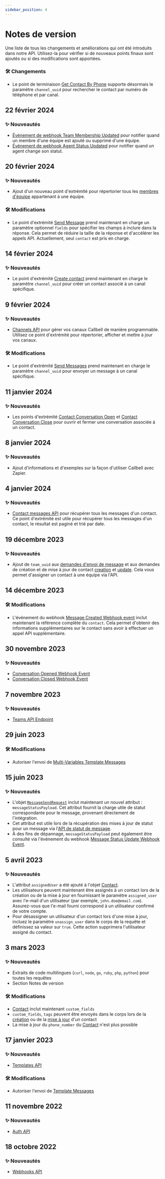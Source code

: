 ```yaml
---
sidebar_position: 4
---
```


# Notes de version

Une liste de tous les changements et améliorations qui ont été introduits dans notre API. Utilisez-la pour vérifier si de nouveaux points finaux sont ajoutés ou si des modifications sont apportées.

### 🛠️ Changements

- Le point de terminaison [Get Contact By Phone](/api/reference/contacts_api/get_contact_by_phone) supporte désormais le paramètre `channel_uuid` pour rechercher le contact par numéro de téléphone et par canal.

## 22 février 2024

### ✨ Nouveautés

- [Événement de webhook Team Membership Updated](/api/reference/webhooks/team_events/team_membership_updated) pour notifier quand un membre d'une équipe est ajouté ou supprimé d'une équipe.
- [Événement de webhook Agent Status Updated](/api/reference/webhooks/agent_events/agent_status_updated) pour notifier quand un agent change son statut.

## 20 février 2024

### ✨ Nouveautés

- Ajout d'un nouveau point d'extrémité pour répertorier tous les [membres d'équipe](/api/reference/teams_api/get_team_members) appartenant à une équipe.

### 🛠️ Modifications

- Le point d'extrémité [Send Message](/api/reference/messages_api/post_send_messages) prend maintenant en charge un paramètre optionnel `fields` pour spécifier les champs à inclure dans la réponse. Cela permet de réduire la taille de la réponse et d'accélérer les appels API. Actuellement, seul `contact` est pris en charge.

## 14 février 2024

### ✨ Nouveautés

- Le point d'extrémité [Create contact](/api/reference/contacts_api/post_contacts) prend maintenant en charge le paramètre `channel_uuid` pour créer un contact associé à un canal spécifique.

## 9 février 2024

### ✨ Nouveautés

- [Channels API](/api/reference/channels_api/introduction) pour gérer vos canaux Callbell de manière programmable. Utilisez ce point d'extrémité pour répertorier, afficher et mettre à jour vos canaux.

### 🛠️ Modifications

- Le point d'extrémité [Send Messages](/api/reference/messages_api/post_send_messages) prend maintenant en charge le paramètre `channel_uuid` pour envoyer un message à un canal spécifique.

## 11 janvier 2024

### ✨ Nouveautés

- Les points d'extrémité [Contact Conversation Open](/api/reference/contacts_api/post_contact_conversation_open) et [Contact Conversation Close](/api/reference/contacts_api/post_contact_conversation_close) pour ouvrir et fermer une conversation associée à un contact.

## 8 janvier 2024

### ✨ Nouveautés

- Ajout d'informations et d'exemples sur la façon d'utiliser Callbell avec Zapier.

## 4 janvier 2024

### ✨ Nouveautés

- [Contact messages API](/api/reference/contacts_api/get_contact_messages) pour récupérer tous les messages d'un contact. Ce point d'extrémité est utile pour récupérer tous les messages d'un contact, le résultat est paginé et trié par date.

## 19 décembre 2023

### ✨ Nouveautés

- Ajout de `team_uuid` aux [demandes d'envoi de message](/api/reference/messages_api/post_send_messages) et aux demandes de création et de mise à jour de contact [creation](/api/reference/contacts_api/post_contacts) et [update](/api/reference/contacts_api/patch_contacts). Cela vous permet d'assigner un contact à une équipe via l'API.

## 14 décembre 2023

### 🛠️ Modifications

- L'événement du webhook [Message Created Webhook event](/api/reference/webhooks/message_events/message_created) inclut maintenant la référence complète du `contact`. Cela permet d'obtenir des informations supplémentaires sur le contact sans avoir à effectuer un appel API supplémentaire.

## 30 novembre 2023

### ✨ Nouveautés

- [Conversation Opened Webhook Event](/api/reference/webhooks/conversation_events/conversation_opened)
- [Conversation Closed Webhook Event](/api/reference/webhooks/conversation_events/conversation_closed)

## 7 novembre 2023

### ✨ Nouveautés

- [Teams API Endpoint](/api/reference/teams_api/introduction)

## 29 juin 2023

### 🛠️ Modifications

- Autoriser l'envoi de [Multi-Variables Template Messages](/api/reference/messages_api/post_send_messages#send-multi-variables-template-messages)

## 15 juin 2023

### ✨ Nouveautés

- L'objet [`MessageSendRequest`](/api/reference/object_types/message_send_request) inclut maintenant un nouvel attribut : `messageStatusPayload`. Cet attribut fournit la charge utile de statut correspondante pour le message, provenant directement de l'intégration.
- Cet attribut est utile lors de la récupération des mises à jour de statut pour un message via l'[API de statut de message](/api/reference/messages_api/get_message_status).
- À des fins de dépannage, `messageStatusPayload` peut également être consulté via l'événement du webhook [Message Status Update Webhook Event](/api/reference/webhooks/message_events/message_status_updated).

## 5 avril 2023

### ✨ Nouveautés

- L'attribut `assignedUser` a été ajouté à l'objet [Contact](/api/reference/object_types/contact).
- Les utilisateurs peuvent maintenant être assignés à un contact lors de la création ou de la mise à jour en fournissant le paramètre `assigned_user` avec l'e-mail d'un utilisateur (par exemple, `john.doe@email.com`). Assurez-vous que l'e-mail fourni correspond à un utilisateur confirmé de votre compte.
- Pour désassigner un utilisateur d'un contact lors d'une mise à jour, incluez le paramètre `unassign_user` dans le corps de la requête et définissez sa valeur sur `true`. Cette action supprimera l'utilisateur assigné du contact.

## 3 mars 2023

### ✨ Nouveautés

- Extraits de code multilingues (`curl`, `node`, `go`, `ruby`, `php`, `python`) pour toutes les requêtes
- Section Notes de version

### 🛠️ Modifications

- [Contact](/api/reference/object_types/contact) inclut maintenant `custom_fields`
- `custom_fields`, `tags` peuvent être envoyés dans le corps lors de la [création](/api/reference/contacts_api/post_contacts) ou de la [mise à jour](/api/reference/contacts_api/post_contacts) d'un contact
- La mise à jour du `phone_number` du [Contact](/api/reference/object_types/contact) n'est plus possible

## 17 janvier 2023

### ✨ Nouveautés

- [Templates API](/api/reference/template_messages_api/introduction)

### 🛠️ Modifications

- Autoriser l'envoi de [Template Messages](/api/reference/messages_api/post_send_messages#send-template-messages)

## 11 novembre 2022

### ✨ Nouveautés

- [Auth API](/api/reference/auth_api/introduction)

## 18 octobre 2022

### ✨ Nouveautés

- [Webhooks API](/api/reference/webhooks_api/introduction)